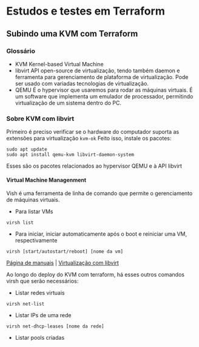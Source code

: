 # Estudos e testes em Terraform
## Subindo uma KVM com Terraform

### Glossário
- KVM
    Kernel-based Virtual Machine
- libvirt
    API open-source de virtualização, tendo também daemon e ferramenta para gerenciamento de plataforma de virtualização. Pode ser usado com variadas tecnologias de virtualização.
- QEMU
    É o hypervisor que usaremos para rodar as máquinas virtuais. É um software que implementa um emulador de processador, permitindo virtualização de um sistema dentro do PC.

### Sobre KVM com libvirt
Primeiro é preciso verificar se o hardware do computador suporta as extensões para virtualização
        ```kvm-ok```
Feito isso, instale os pacotes:
```
sudo apt update
sudo apt install qemu-kvm libvirt-daemon-system
```
Esses são os pacotes relacionados ao hypervisor QEMU e à API libvirt

#### Virtual Machine Managenment
Vish é uma ferramenta de linha de comando que permite o gerenciamento de máquinas virtuais.

- Para listar VMs
```
virsh list
```
- Para iniciar, iniciar automaticamente após o boot e reiniciar uma VM, respectivamente
```
virsh [start/autostart/reboot] [nome da vm]
```

[Página de manuais](https://libvirt.org/manpages/index.html)    |
    [Virtualização com libvirt](https://ubuntu.com/server/docs/virtualization-libvirt)

Ao longo do deploy do KVM com terraform, há esses outros comandos virsh que serão necessários:
- Listar redes virtuais
```
virsh net-list
```

- Listar IPs de uma rede
```
virsh net-dhcp-leases [nome da rede]
```

- Listar pools criadas


